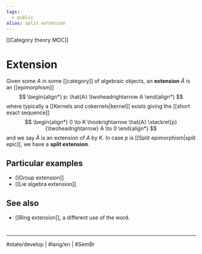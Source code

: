 ```yaml
---
tags:
  - public
alias: split extension
---
```

[[Category theory MOC]]
# Extension

Given some $A$ in some [[category]] of algebraic objects, an **extension** $\hat{A}$ is an [[epimorphism]]
$$
\begin{align*}
p: \hat{A} \twoheadrightarrow A
\end{align*}
$$
where typically a [[Kernels and cokernels|kernel]] exists giving the [[short exact sequence]]
$$
\begin{align*}
0 \to K \hookrightarrow \hat{A} \stackrel{p}{\twoheadrightarrow} A \to 0
\end{align*}
$$
and we say $\hat{A}$ is an extension of $A$ by $K$.
In case $p$ is [[Split epimorphism|split epic]], we have a **split extension**.

## Particular examples

- [[Group extension]]
- [[Lie algebra extension]]

## See also

- [[Ring extension]], a different use of the word.

#
---
#state/develop | #lang/en | #SemBr
